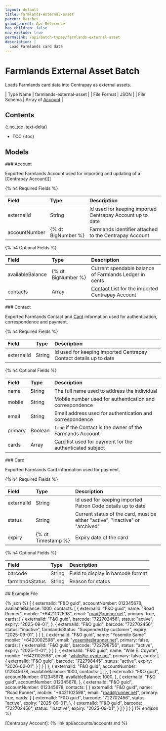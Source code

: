 ```yaml
---
layout: default
title: farmlands-external-asset
parent: Batches
grand_parent: Api Reference
has_children: false
nav_exclude: true
permalink: /api/batch-types/farmlands-external-asset
description: |
  Load Farmlands card data
---
```


# Farmlands External Asset Batch

Loads Farmlands card data into Centrapay as external assets.

| Type Name   | farmlands-external-asset |
| File Format | JSON                     |
| File Schema | Array of [Account]       |

## Contents
{:.no_toc .text-delta}

* TOC
{:toc}

## Models

<a name="account">
### Account

Exported Farmlands Account used for importing and updating of a [Centrapay Account][]


{% h4 Required Fields %}

|     Field     |        Type        |                        Description                        |
| :------------ | :----------------- | :-------------------------------------------------------- |
| externalId    | String             | Id used for keeping imported Centrapay Account up to date |
| accountNumber | {% dt BigNumber %} | Farmlands identifier attached to the Centrapay Account    |


{% h4 Optional Fields %}

|      Field       |        Type        |                      Description                       |
| :--------------- | :----------------- | :----------------------------------------------------- |
| availableBalance | {% dt BigNumber %} | Current spendable balance of Farmlands Ledger in cents |
| contacts         | Array              | [Contact][] List for the imported Centrapay Account    |

<a name="contact">
### Contact

Exported Farmlands Contact and [Card][] information used for authentication, correspondence and payment.

{% h4 Required Fields %}

|   Field    |  Type  |                            Description                            |
| :--------- | :----- | :---------------------------------------------------------------- |
| externalId | String | Id used for keeping imported Centrapay Contact details up to date |


{% h4 Optional Fields %}

|  Field  |  Type   |                         Description                          |
| :------ | :------ | :----------------------------------------------------------- |
| name    | String  | The full name used to address the individual                 |
| mobile  | String  | Mobile number used for authentication and correspondence     |
| email   | String  | Email address used for authentication and correspondence     |
| primary | Boolean | `true` if the Contact is the owner of the Farmlands Account  |
| cards   | Array   | [Card][] list used for payment for the authenticated subject |

<a name="card">
### Card

Exported Farmlands Card information used for payment.

{% h4 Required Fields %}

|      Field      |        Type        |                                  Description                                  |
| :-------------- | :----------------- | :---------------------------------------------------------------------------- |
| externalId      | String             | Id used for keeping imported Patron Code details up to date                                         |
| status          | String             | Current status of the card, must be either "active", "inactive" or "archived" |
| expiry          | {% dt Timestamp %} | Expiry date of the card                                                       |


{% h4 Optional Fields %}

|      Field      |  Type  |            Description             |
| :-------------- | :----- | :--------------------------------- |
| barcode         | String | Field to display in barcode format |
| farmlandsStatus | String | Reason for status                  |


<a name="example">
## Example File

{% json %}
[
  {
    externalId: "F&O guid",
    accountNumber: 012345678,
    availableBalance: 1000,
    contacts: [
      {
        externalId: "F&O guid",
        name: "Road Runner",
        mobile: "+6421102598",
        email: "road@runner.net",
        primary: true,
        cards: [
          {
            externalId: "F&O guid",
            barcode: "722702456",
            status: "active",
            expiry: "2025-09-01",
          },
          {
            externalId: "F&O guid",
            barcode: "722702456",
            status: "inactive",
            farmlandsStatus: "Suspended by customer",
            expiry: "2025-09-01",
          }
        ]
      },
      {
        externalId: "F&O guid",
        name: "Yosemite Same",
        mobile: "+6420002598",
        email: "yosemite@runner.net",
        primary: false,
        cards: [
          {
            externalId: "F&O guid",
            barcode: "722798756",
            status: "active",
            expiry: "2025-11-01",
          }
        ]
      },
      {
        externalId: "F&O guid",
        name: "Wile E. Coyote",
        mobile: "+6421102598",
        email: "while@e-cyote.net",
        primary: false,
        cards: [
          {
            externalId: "F&O guid",
            barcode: "722798445",
            status: "active",
            expiry: "2026-02-01",
          }
        ]
      }
    ]
  },
  {
    externalId: "F&O guid",
    accountNumber: 012345678,
    availableBalance: 1000,
		contacts: [],
  },
  {
    externalId: "F&O guid",
    accountNumber: 012345678,
    availableBalance: 1000,
  },
  {
    externalId: "F&O guid",
    accountNumber: 012345678,
  },
  {
    externalId: "F&O guid",
    accountNumber: 012345678,
    contacts: [
      {
        externalId: "F&O guid",
        name: "Road Runner",
        mobile: "+6421102598",
        email: "road@runner.net",
        primary: true,
        cards: [
          {
            externalId: "F&O guid",
            barcode: "722702456",
            status: "active",
            expiry: "2025-09-01",
          },
          {
            externalId: "F&O guid",
            barcode: "722702456",
            status: "inactive",
            expiry: "2025-09-01",
          }
        ]
      }
    ]
  }
]
{% endjson %}

[Account]: #account
[Contact]: #contact
[Card]: #card
[Centrapay Account]: {% link api/accounts/accounts.md %}
